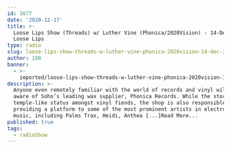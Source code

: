 ```yaml
---
id: 3877
date: '2020-12-17'
title: >-
  Loose Lips Show (Threads) w/ Luther Vine (Phonica/2020Vision) - 14-Dec-20 -
  Loose Lips
type: radio
slug: loose-lips-show-threads-w-luther-vine-phonica-2020vision-14-dec-20
author: 100
banner:
  - >-
    imported/loose-lips-show-threads-w-luther-vine-phonica-2020vision-14-dec-20/image3877.jpeg
description: >-
  Anyone even remotely familiar with the world of records and vinyl will be
  aware of Soho’s leading wax supplier, Phonica Records. While the store holds a
  temple-like status amongst vinyl fiends, the shop is also responsible for
  providing a platform to some of the most prominent artists in electronic
  music, including Palms Trax, Heidi, Anthea [...]Read More...
published: true
tags:
  - radioShow
---
```


